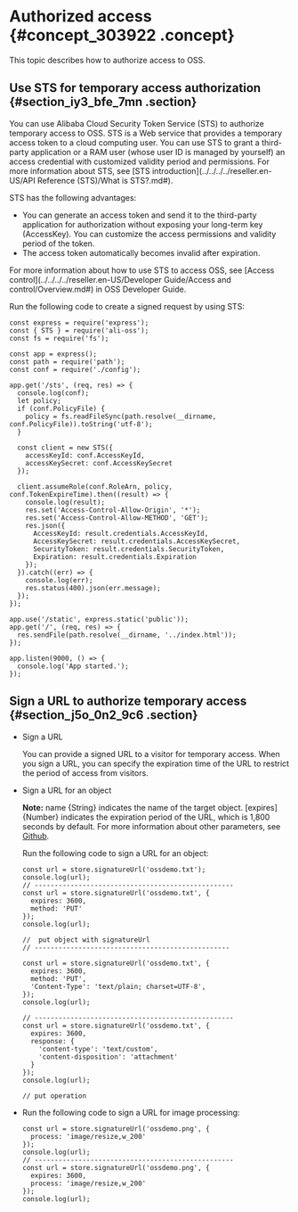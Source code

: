 # Authorized access {#concept_303922 .concept}

This topic describes how to authorize access to OSS.

## Use STS for temporary access authorization {#section_iy3_bfe_7mn .section}

You can use Alibaba Cloud Security Token Service \(STS\) to authorize temporary access to OSS. STS is a Web service that provides a temporary access token to a cloud computing user. You can use STS to grant a third-party application or a RAM user \(whose user ID is managed by yourself\) an access credential with customized validity period and permissions. For more information about STS, see [STS introduction](../../../../reseller.en-US/API Reference (STS)/What is STS?.md#).

STS has the following advantages:

-   You can generate an access token and send it to the third-party application for authorization without exposing your long-term key \(AccessKey\). You can customize the access permissions and validity period of the token.
-   The access token automatically becomes invalid after expiration.

For more information about how to use STS to access OSS, see [Access control](../../../../reseller.en-US/Developer Guide/Access and control/Overview.md#) in OSS Developer Guide.

Run the following code to create a signed request by using STS:

``` {#codeblock_kjr_4d5_c4q}
const express = require('express');
const { STS } = require('ali-oss');
const fs = require('fs');

const app = express();
const path = require('path');
const conf = require('./config');

app.get('/sts', (req, res) => {
  console.log(conf);
  let policy;
  if (conf.PolicyFile) {
    policy = fs.readFileSync(path.resolve(__dirname, conf.PolicyFile)).toString('utf-8');
  }

  const client = new STS({
    accessKeyId: conf.AccessKeyId,
    accessKeySecret: conf.AccessKeySecret
  });

  client.assumeRole(conf.RoleArn, policy, conf.TokenExpireTime).then((result) => {
    console.log(result);
    res.set('Access-Control-Allow-Origin', '*');
    res.set('Access-Control-Allow-METHOD', 'GET');
    res.json({
      AccessKeyId: result.credentials.AccessKeyId,
      AccessKeySecret: result.credentials.AccessKeySecret,
      SecurityToken: result.credentials.SecurityToken,
      Expiration: result.credentials.Expiration
    });
  }).catch((err) => {
    console.log(err);
    res.status(400).json(err.message);
  });
});

app.use('/static', express.static('public'));
app.get('/', (req, res) => {
  res.sendFile(path.resolve(__dirname, '../index.html'));
});

app.listen(9000, () => {
  console.log('App started.');
});
```

## Sign a URL to authorize temporary access {#section_j5o_0n2_9c6 .section}

-   Sign a URL

    You can provide a signed URL to a visitor for temporary access. When you sign a URL, you can specify the expiration time of the URL to restrict the period of access from visitors.

-   Sign a URL for an object

    **Note:** name \{String\} indicates the name of the target object. \[expires\] \{Number\} indicates the expiration period of the URL, which is 1,800 seconds by default. For more information about other parameters, see [Github](https://github.com/ali-sdk/ali-oss#signatureurlname-options).

    Run the following code to sign a URL for an object:

    ``` {#codeblock_nns_zte_fja}
    const url = store.signatureUrl('ossdemo.txt');
    console.log(url);
    // --------------------------------------------------
    const url = store.signatureUrl('ossdemo.txt', {
      expires: 3600,
      method: 'PUT'
    });
    console.log(url);
    
    //  put object with signatureUrl
    // -------------------------------------------------
    
    const url = store.signatureUrl('ossdemo.txt', {
      expires: 3600,
      method: 'PUT',
      'Content-Type': 'text/plain; charset=UTF-8',
    });
    console.log(url);
    
    // --------------------------------------------------
    const url = store.signatureUrl('ossdemo.txt', {
      expires: 3600,
      response: {
        'content-type': 'text/custom',
        'content-disposition': 'attachment'
      }
    });
    console.log(url);
    
    // put operation
    ```

-   Run the following code to sign a URL for image processing:

    ``` {#codeblock_zx2_8so_xlv}
    const url = store.signatureUrl('ossdemo.png', {
      process: 'image/resize,w_200'
    });
    console.log(url);
    // --------------------------------------------------
    const url = store.signatureUrl('ossdemo.png', {
      expires: 3600,
      process: 'image/resize,w_200'
    });
    console.log(url);
    ```


